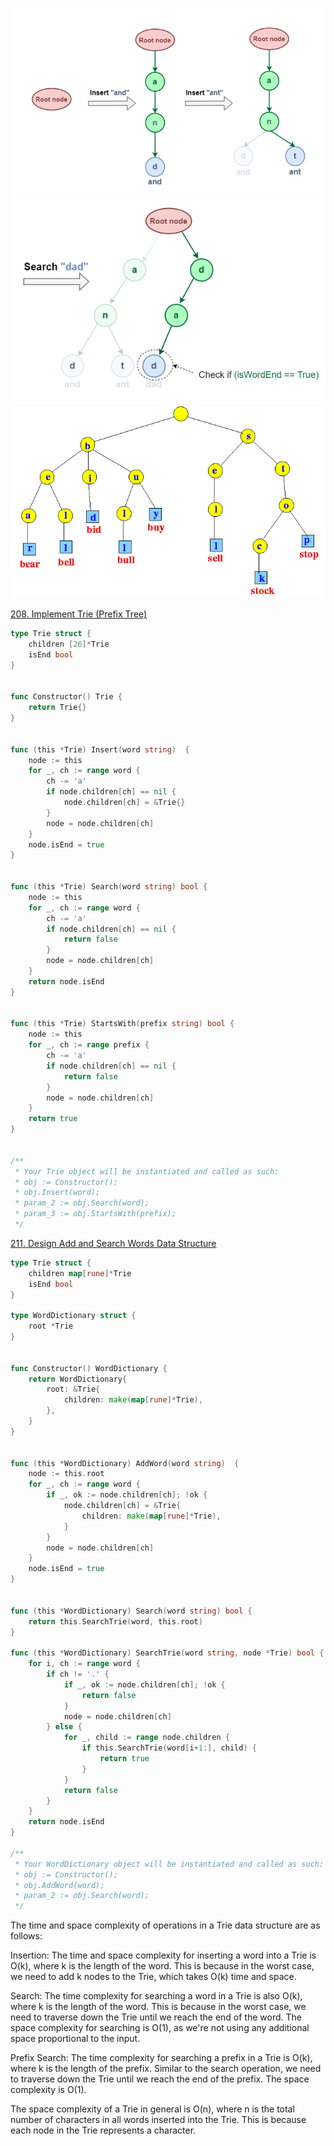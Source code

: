 ![Alt text](images/trie.png)
![Alt text](images/trie-search.png)
![Alt text](images/trie-example.gif)

[208. Implement Trie (Prefix Tree)](https://leetcode.com/problems/implement-trie-prefix-tree/)

```go
type Trie struct {
    children [26]*Trie
    isEnd bool
}


func Constructor() Trie {
    return Trie{}
}


func (this *Trie) Insert(word string)  {
    node := this
    for _, ch := range word {
        ch -= 'a'
        if node.children[ch] == nil {
            node.children[ch] = &Trie{}
        }
        node = node.children[ch]
    }
    node.isEnd = true
}


func (this *Trie) Search(word string) bool {
    node := this
    for _, ch := range word {
        ch -= 'a'
        if node.children[ch] == nil {
            return false
        }
        node = node.children[ch]
    }
    return node.isEnd
}


func (this *Trie) StartsWith(prefix string) bool {
    node := this
    for _, ch := range prefix {
        ch -= 'a'
        if node.children[ch] == nil {
            return false
        }
        node = node.children[ch]
    }
    return true
}


/**
 * Your Trie object will be instantiated and called as such:
 * obj := Constructor();
 * obj.Insert(word);
 * param_2 := obj.Search(word);
 * param_3 := obj.StartsWith(prefix);
 */
```

[211. Design Add and Search Words Data Structure](https://leetcode.com/problems/design-add-and-search-words-data-structure/)

```go
type Trie struct {
    children map[rune]*Trie
    isEnd bool
}

type WordDictionary struct {
    root *Trie
}


func Constructor() WordDictionary {
    return WordDictionary{
        root: &Trie{
            children: make(map[rune]*Trie),
        },
    }
}


func (this *WordDictionary) AddWord(word string)  {
    node := this.root
    for _, ch := range word {
        if _, ok := node.children[ch]; !ok {
            node.children[ch] = &Trie{
                children: make(map[rune]*Trie),
            }
        }
        node = node.children[ch]
    }
    node.isEnd = true
}


func (this *WordDictionary) Search(word string) bool {
    return this.SearchTrie(word, this.root)
}

func (this *WordDictionary) SearchTrie(word string, node *Trie) bool {
    for i, ch := range word {
        if ch != '.' {
            if _, ok := node.children[ch]; !ok {
                return false
            }
            node = node.children[ch]
        } else {
            for _, child := range node.children {
                if this.SearchTrie(word[i+1:], child) {
                    return true
                }   
            }
            return false
        }
    }
    return node.isEnd
}

/**
 * Your WordDictionary object will be instantiated and called as such:
 * obj := Constructor();
 * obj.AddWord(word);
 * param_2 := obj.Search(word);
 */

```


The time and space complexity of operations in a Trie data structure are as follows:

Insertion: The time and space complexity for inserting a word into a Trie is O(k), where k is the length of the word. This is because in the worst case, we need to add k nodes to the Trie, which takes O(k) time and space.

Search: The time complexity for searching a word in a Trie is also O(k), where k is the length of the word. This is because in the worst case, we need to traverse down the Trie until we reach the end of the word. The space complexity for searching is O(1), as we're not using any additional space proportional to the input.

Prefix Search: The time complexity for searching a prefix in a Trie is O(k), where k is the length of the prefix. Similar to the search operation, we need to traverse down the Trie until we reach the end of the prefix. The space complexity is O(1).

The space complexity of a Trie in general is O(n), where n is the total number of characters in all words inserted into the Trie. This is because each node in the Trie represents a character.